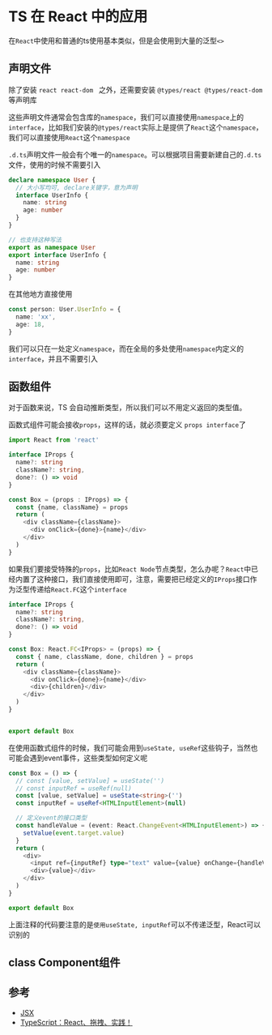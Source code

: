 # TS 在 React 中的应用

在`React`中使用和普通的ts使用基本类似，但是会使用到大量的泛型`<>`

## 声明文件

除了安装 `react react-dom ` 之外，还需要安装 `@types/react @types/react-dom` 等声明库

这些声明文件通常会包含库的`namespace`，我们可以直接使用`namespace`上的`interface`，比如我们安装的`@types/react`实际上是提供了`React`这个`namespace`，我们可以直接使用`React`这个`namespace`

`.d.ts`声明文件一般会有个唯一的`namespace`。可以根据项目需要新建自己的`.d.ts`文件，使用的时候不需要引入

```ts
declare namespace User {
  // 大小写均可, declare关键字，意为声明
  interface UserInfo {
    name: string
    age: number
  }
}

// 也支持这种写法
export as namespace User
export interface UserInfo {
  name: string
  age: number
}
```

在其他地方直接使用

```ts
const person: User.UserInfo = {
  name: 'xx',
  age: 18,
}
```

我们可以只在一处定义`namespace`，而在全局的多处使用`namespace`内定义的`interface`，并且不需要引入

## 函数组件

对于函数来说，TS 会自动推断类型，所以我们可以不用定义返回的类型值。

函数式组件可能会接收`props`，这样的话，就必须要定义 `props interface`了

```ts
import React from 'react'

interface IProps {
  name?: string
  className?: string,
  done?: () => void
}

const Box = (props : IProps) => {
  const {name, className} = props
  return (
    <div className={className}>
      <div onClick={done}>{name}</div>
    </div>
  )
}
```

如果我们要接受特殊的`props`，比如`React Node`节点类型，怎么办呢？`React`中已经内置了这种接口，我们直接使用即可，注意，需要把已经定义的`IProps`接口作为泛型传递给`React.FC`这个`interface`

```ts
interface IProps {
  name?: string
  className?: string,
  done?: () => void
}

const Box: React.FC<IProps> = (props) => {
  const { name, className, done, children } = props
  return (
    <div className={className}>
      <div onClick={done}>{name}</div>
      <div>{children}</div>
    </div>
  )
}


export default Box
```

在使用函数式组件的时候，我们可能会用到`useState, useRef`这些钩子，当然也可能会遇到event事件，这些类型如何定义呢

```ts
const Box = () => {
  // const [value, setValue] = useState('')
  // const inputRef = useRef(null)
  const [value, setValue] = useState<string>('')
  const inputRef = useRef<HTMLInputElement>(null)

  // 定义event的接口类型
  const handleValue = (event: React.ChangeEvent<HTMLInputElement>) => {
    setValue(event.target.value)
  }
  return (
    <div>
      <input ref={inputRef} type="text" value={value} onChange={handleValue} />
      <div>{value}</div>
    </div>
  )
}

export default Box
```

上面注释的代码要注意的是`使用useState, inputRef`可以不传递泛型，React可以识别的

## class Component组件

## 参考

- [JSX](https://www.tslang.cn/docs/handbook/jsx.html)
- [TypeScript：React、拖拽、实践！](https://mp.weixin.qq.com/s?__biz=MzI4NjE3MzQzNg==&mid=2649866098&idx=1&sn=2eef2647ca9ced21bd43a335215a9a4b&chksm=f3e5eee1c49267f7e39a92e9ab7b6a3513049b6e4bcc8d7f1f66bf172a01ac5706d82e682f61&mpshare=1&scene=1&srcid=&sharer_sharetime=1578881558670&sharer_shareid=3c2d78ca14f9f527dcd56a0864355767&key=dfb23297fbb00589f0b34ab320ebeeb7567c97ae1779e62130fb1c4ff34881bc31713e65843bd9cff9961ddb290ece4a6a2c77cc8df43a3538dab65de843879f0506e21d8eb5f9a3a095870d6353cbf3&ascene=1&uin=MjQ2NTEwMDU4Mg%3D%3D&devicetype=Windows+10&version=62070158&lang=zh_CN&exportkey=AaK9ZDwifPaXgENqjtTp4rg%3D&pass_ticket=qvOz4xGAcFOeFSHrmiSbgUXQ8p4JajyWZPfE4H%2FxYXfOsuHSQh1VsbBW99I7hsUU)

